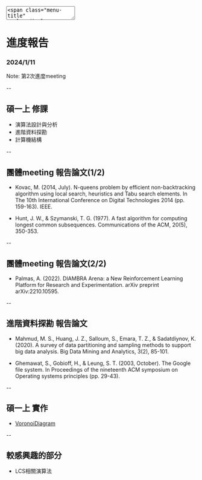 <textarea data-markdown>
<span class="menu-title" style="display: none">2024/1/11</span>
</textarea>

# 進度報告
### 2024/1/11

Note:
第2次進度meeting

--

## 碩一上 修課
- 演算法設計與分析
- 進階資料探勘
- 計算機結構

--

## 團體meeting 報告論文(1/2)
<!-- 2023/08/29 第一次 團體meeting -->
- Kovac, M. (2014, July). N-queens problem by efficient non-backtracking algorithm using local search, heuristics and Tabu search elements. In The 10th International Conference on Digital Technologies 2014 (pp. 159-163). IEEE.

<!-- 2023/10/18 第二次 團體meeting -->
- Hunt, J. W., & Szymanski, T. G. (1977). A fast algorithm for computing longest common subsequences. Communications of the ACM, 20(5), 350-353.

--

## 團體meeting 報告論文(2/2)

<!-- 2023/12/13 第三次 團體meeting -->
- Palmas, A. (2022). DIAMBRA Arena: a New Reinforcement Learning Platform for Research and Experimentation. arXiv preprint arXiv:2210.10595.

--

## 進階資料探勘 報告論文
<!-- 2023/12/14 進階資料探勘 期末報告 -->
- Mahmud, M. S., Huang, J. Z., Salloum, S., Emara, T. Z., & Sadatdiynov, K. (2020). A survey of data partitioning and sampling methods to support big data analysis. Big Data Mining and Analytics, 3(2), 85-101.

<!-- 2023/12/14 進階資料探勘 期末報告 -->
- Ghemawat, S., Gobioff, H., & Leung, S. T. (2003, October). The Google file system. In Proceedings of the nineteenth ACM symposium on Operating systems principles (pp. 29-43).

--

## 碩一上 實作
- <a href="https://github.com/dockyu/VoronoiDiagram" target="_blank">VoronoiDiagram</a>

--

## 較感興趣的部分
- LCS相關演算法
